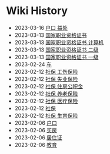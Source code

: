 # Wiki History

- 2023-03-16        [户口 益处](/0019_户口_益处)
- 2023-03-13        [国家职业资格证书](/0015_国家职业资格证书)
- 2023-03-13        [国家职业资格证书 计算机](/0018_国家职业资格证书_计算机)
- 2023-03-13        [国家职业资格证书 二级](/0017_国家职业资格证书_二级)
- 2023-03-13        [国家职业资格证书 一级](/0016_国家职业资格证书_一级)
- 2023-02-24        [车](/0014_车)
- 2023-02-12        [社保 工伤保险](/0012_社保_工伤保险)
- 2023-02-12        [社保 失业保险](/0011_社保_失业保险)
- 2023-02-12        [社保 住房公积金](/0013_社保_住房公积金)
- 2023-02-12        [社保 养老保险](/0008_社保_养老保险)
- 2023-02-12        [社保 医疗保险](/0009_社保_医疗保险)
- 2023-02-12        [社保](/0007_社保)
- 2023-02-12        [社保 生育保险](/0010_社保_生育保险)
- 2023-02-06        [户口](/0004_户口)
- 2023-02-06        [买房](/0005_买房)
- 2023-02-06        [居住证](/0003_居住证)
- 2023-02-06        [教育](/0006_教育)
